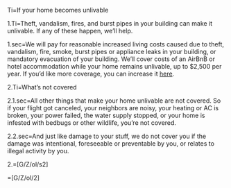 
Ti=If your home becomes unlivable

1.Ti=Theft, vandalism, fires, and burst pipes in your building can make it unlivable. If any of these happen, we’ll help.

1.sec=We will pay for reasonable increased living costs caused due to theft, vandalism, fire, smoke, burst pipes or appliance leaks in your building, or mandatory evacuation of your building. We’ll cover costs of an AirBnB or hotel accommodation while your home remains unlivable, up to $2,500 per year. If you’d like more coverage, you can increase it <a href="In the real doc, this will open our Live Policy editor">here</a>.

2.Ti=What’s not covered

2.1.sec=All other things that make your home unlivable are not covered. So if your flight got canceled, your neighbors are noisy, your heating or AC is broken, your power failed, the water supply stopped, or your home is infested with bedbugs or other wildlife, you’re not covered.

2.2.sec=And just like damage to your stuff, we do not cover you if the damage was intentional, foreseeable or preventable by you, or relates to illegal activity by you.

2.=[G/Z/ol/s2]

=[G/Z/ol/2]
